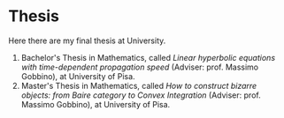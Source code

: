 # Thesis

Here there are my final thesis at University.
1. Bachelor's Thesis in Mathematics, called *Linear hyperbolic equations with time-dependent propagation speed* (Adviser: prof. Massimo Gobbino), at University of Pisa.
2. Master's Thesis in Mathematics, called *How to construct bizarre objects: from Baire category to Convex Integration* (Adviser: prof. Massimo Gobbino), at University of Pisa.
